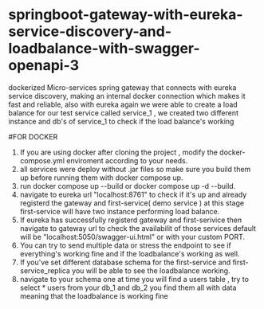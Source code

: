 # springboot-gateway-with-eureka-service-discovery-and-loadbalance-with-swagger-openapi-3
dockerized Micro-services spring gateway that connects with eureka service discovery, making an internal docker connection  which makes it fast and reliable, also with eureka again we were able to create a load balance for our test service called service_1 , we created two different instance and db's of service_1 to check if the load balance's working

#FOR DOCKER
1) If you are using docker after cloning the project , modify the docker-compose.yml enviroment according to your needs.
2) all services were deploy without .jar files so make sure you build them up before running them with docker compose up.
3) run docker compose up --build or docker compose up -d --build.
4) navigate to eureka url "localhost:8761" to check if it's up and already registerd the gateway and first-service( demo service ) at this stage first-service will have two instance performing load balance.
5) If eureka has successfully registerd gateway and first-serivice then navigate to gateway url to check the availabilit of those services default will be "localhost:5050/swagger-ui.html" or with your custom PORT.
6) You can try to send multiple data or stress the endpoint to see if everything's working fine and if the loadbalance's working as well.
7) If you've set different database schema for the first-service and first-service_replica you will be able to see the loadbalance working.
8) navigate to your schema one at time you will find a users table , try to select * users from your db_1 and db_2 you find them all with data meaning that the loadbalance is working fine
